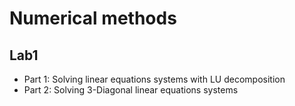 # Numerical methods

## Lab1
* Part 1:  Solving linear equations systems with LU decomposition
* Part 2: Solving 3-Diagonal linear equations systems